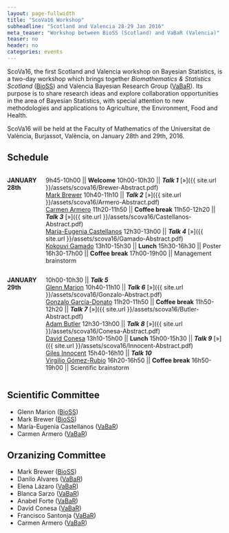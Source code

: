 ```yaml
---
layout: page-fullwidth
title: "ScoVa16 Workshop"
subheadline: "Scotland and Valencia 28-29 Jan 2016"
meta_teaser: "Workshop between BioSS (Scotland) and VaBaR (Valencia)"
teaser: no
header: no
categories: events
---
```


ScoVa16, the first Scotland and Valencia workshop on Bayesian Statistics, is a two-day workshop which brings together *Biomathematics & Statistics Scotland* ([BioSS](http://www.bioss.ac.uk/)) and Valencia Bayesian Research Group ([VaBaR](http://vabar.github.io/)). Its purpose is to share research ideas and explore collaboration opportunities in the area of Bayesian Statistics, with special attention to new methodologies and applications to Agriculture, the Environment, Food and Health. 

ScoVa16 will be held at the Faculty of Mathematics of the Universitat de València, Burjassot, València, on January 28th and 29th, 2016.

## Schedule

<div class="row" markdown="1">
  <div class="small-12 medium-6 columns" markdown="1">

**JANUARY 28th**
	
9h45-10h00 || **Welcome**
10h00-10h30 || **_Talk 1_** [»]({{ site.url }}/assets/scova16/Brewer-Abstract.pdf)<br>[Mark Brewer](http://www.bioss.ac.uk/people/markb.html)
10h40-11h10 || **_Talk 2_** [»]({{ site.url }}/assets/scova16/Armero-Abstract.pdf)<br>[Carmen Armero](http://vabar.github.io/)
11h20-11h50 || **Coffee break**
11h50-12h20 || **_Talk 3_** [»]({{ site.url }}/assets/scova16/Castellanos-Abstract.pdf)<br>[María-Eugenia Castellanos](http://bayes.etsii.urjc.es/~mecastel/hp/Contact.html)
12h30-13h00 || **_Talk 4_** [»]({{ site.url }}/assets/scova16/Gamado-Abstract.pdf)<br>[Kokouvi Gamado](http://www.bioss.ac.uk/people/kokouvi.html")
13h10-15h30 || **Lunch**
15h30-16h30 || Poster
16h30-17h00 || **Coffee break**
17h00-19h00 || Management brainstorm

  </div>
  <div class="small-12 medium-6 columns" markdown="1">

**JANUARY 29th**
	
10h00-10h30 || **_Talk 5_** <br>[Glenn Marion](http://www.bioss.ac.uk/people/glenn.html)
10h40-11h10 || **_Talk 6_** [»]({{ site.url }}/assets/scova16/Gonzalo-Abstract.pdf)<br>[Gonzalo García-Donato](http://www.uclm.es/profesorado/garcia-donato/)
11h20-11h50 || **Coffee break**
11h50-12h20 || **_Talk 7_** [»]({{ site.url }}/assets/scova16/Butler-Abstract.pdf)<br>[Adam Butler](http://www.bioss.ac.uk/people/adam.html)
12h30-13h00 || **_Talk 8_** [»]({{ site.url }}/assets/scova16/Conesa-Abstract.pdf)<br>[David Conesa](http://www.geeitema.org/conesa/)
13h10-15h00 || **Lunch** 
15h00-15h30 || **_Talk 9_** [»]({{ site.url }}/assets/scova16/Innocent-Abstract.pdf)<br>[Giles Innocent](http://www.bioss.ac.uk/people/giles.html)
15h40-16h10 || **_Talk 10_**<br>[Virgilio Gómez-Rubio](http://www.uclm.es/profesorado/vgomez/)
16h20-16h50 || **Coffee break**
16h50-19h00 || Scientific brainstorm

  </div>
</div>
  
## Scientific Committee

* Glenn Marion ([BioSS](http://www.bioss.ac.uk/))
* Mark Brewer ([BioSS](http://www.bioss.ac.uk/))
* María-Eugenia Castellanos ([VaBaR](http://vabar.github.io/))
* Carmen Armero ([VaBaR](http://vabar.github.io/))

## Orzanizing Committee

* Mark Brewer ([BioSS](http://www.bioss.ac.uk/))
* Danilo Alvares ([VaBaR](http://vabar.github.io/))
* Elena Lázaro ([VaBaR](http://vabar.github.io/))
* Blanca Sarzo ([VaBaR](http://vabar.github.io/))
* Anabel Forte ([VaBaR](http://vabar.github.io/))
* David Conesa ([VaBaR](http://vabar.github.io/))
* Francisco Santonja ([VaBaR](http://vabar.github.io/))
* Carmen Armero ([VaBaR](http://vabar.github.io/))

